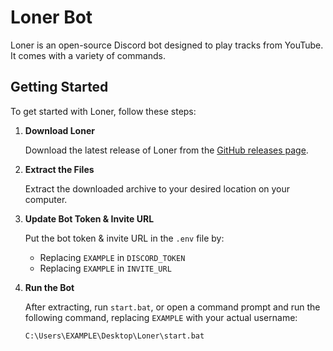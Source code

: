 # Loner Bot

Loner is an open-source Discord bot designed to play tracks from YouTube. It comes with a variety of commands.

## Getting Started

To get started with Loner, follow these steps:

1. **Download Loner**

   Download the latest release of Loner from the [GitHub releases page](https://github.com/manj1ro/Loner).

2. **Extract the Files**

   Extract the downloaded archive to your desired location on your computer.

3. **Update Bot Token & Invite URL**

   Put the bot token & invite URL in the `.env` file by:
   
   - Replacing `EXAMPLE` in `DISCORD_TOKEN`
   - Replacing `EXAMPLE` in `INVITE_URL`
  
4. **Run the Bot**

   After extracting, run `start.bat`, or open a command prompt and run the following command, replacing `EXAMPLE` with your actual username:
   
   ```sh
   C:\Users\EXAMPLE\Desktop\Loner\start.bat


  
